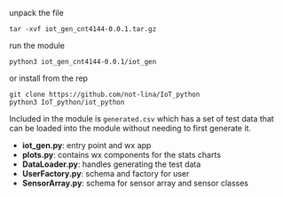 unpack the file
```
tar -xvf iot_gen_cnt4144-0.0.1.tar.gz
```

run the module
```
python3 iot_gen_cnt4144-0.0.1/iot_gen
```

or install from the rep
```
git clone https://github.com/not-lina/IoT_python
python3 IoT_python/iot_python
```

Included in the module is `generated.csv` which has a set of
test data that can be loaded into the module without
needing to first generate it.

- **iot_gen.py**: entry point and wx app
- **plots.py**: contains wx components for the stats charts
- **DataLoader.py**: handles generating the test data
- **UserFactory.py**: schema and factory for user
- **SensorArray.py**: schema for sensor array and sensor classes
